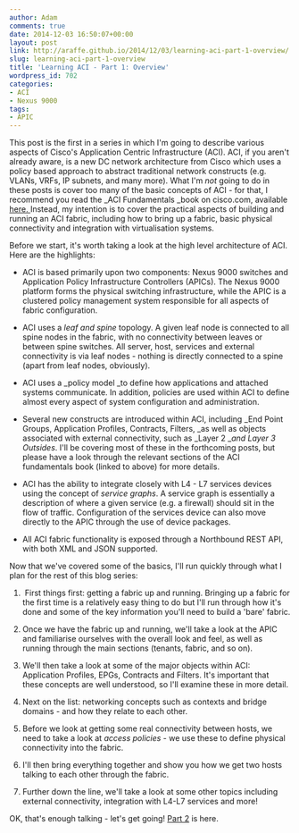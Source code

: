 ```yaml
---
author: Adam
comments: true
date: 2014-12-03 16:50:07+00:00
layout: post
link: http://araffe.github.io/2014/12/03/learning-aci-part-1-overview/
slug: learning-aci-part-1-overview
title: 'Learning ACI - Part 1: Overview'
wordpress_id: 702
categories:
- ACI
- Nexus 9000
tags:
- APIC
---
```


This post is the first in a series in which I'm going to describe various aspects of Cisco's Application Centric Infrastructure (ACI). ACI, if you aren't already aware, is a new DC network architecture from Cisco which uses a policy based approach to abstract traditional network constructs (e.g. VLANs, VRFs, IP subnets, and many more). What I'm _not_ going to do in these posts is cover too many of the basic concepts of ACI - for that, I recommend you read the _ACI Fundamentals _book on cisco.com, available [here. ](http://www.cisco.com/c/en/us/td/docs/switches/datacenter/aci/apic/sw/1-x/aci-fundamentals/b_ACI-Fundamentals.html)Instead, my intention is to cover the practical aspects of building and running an ACI fabric, including how to bring up a fabric, basic physical connectivity and integration with virtualisation systems.<!-- more -->

Before we start, it's worth taking a look at the high level architecture of ACI. Here are the highlights:



	
  * ACI is based primarily upon two components: Nexus 9000 switches and Application Policy Infrastructure Controllers (APICs). The Nexus 9000 platform forms the physical switching infrastructure, while the APIC is a clustered policy management system responsible for all aspects of fabric configuration.

	
  * ACI uses a _leaf and spine_ topology. A given leaf node is connected to all spine nodes in the fabric, with no connectivity between leaves or between spine switches. All server, host, services and external connectivity is via leaf nodes - nothing is directly connected to a spine (apart from leaf nodes, obviously).

	
  * ACI uses a _policy model _to define how applications and attached systems communicate. In addition, policies are used within ACI to define almost every aspect of system configuration and administration.

	
  * Several new constructs are introduced within ACI, including _End Point Groups, Application Profiles, Contracts, Filters, _as well as objects associated with external connectivity, such as _Layer 2 __and Layer 3 Outsides_. I'll be covering most of these in the forthcoming posts, but please have a look through the relevant sections of the ACI fundamentals book (linked to above) for more details.

	
  * ACI has the ability to integrate closely with L4 - L7 services devices using the concept of _service graphs_. A service graph is essentially a description of where a given service (e.g. a firewall) should sit in the flow of traffic. Configuration of the services device can also move directly to the APIC through the use of device packages.

	
  * All ACI fabric functionality is exposed through a Northbound REST API, with both XML and JSON supported.


Now that we've covered some of the basics, I'll run quickly through what I plan for the rest of this blog series:

	
  1.  First things first: getting a fabric up and running. Bringing up a fabric for the first time is a relatively easy thing to do but I'll run through how it's done and some of the key information you'll need to build a 'bare' fabric.

	
  2. Once we have the fabric up and running, we'll take a look at the APIC and familiarise ourselves with the overall look and feel, as well as running through the main sections (tenants, fabric, and so on).

	
  3. We'll then take a look at some of the major objects within ACI: Application Profiles, EPGs, Contracts and Filters. It's important that these concepts are well understood, so I'll examine these in more detail.

	
  4. Next on the list: networking concepts such as contexts and bridge domains - and how they relate to each other.

	
  5. Before we look at getting some real connectivity between hosts, we need to take a look at _access policies_ - we use these to define physical connectivity into the fabric.

	
  6. I'll then bring everything together and show you how we get two hosts talking to each other through the fabric.

	
  7. Further down the line, we'll take a look at some other topics including external connectivity, integration with L4-L7 services and more!


OK, that's enough talking - let's get going! [Part 2](http://wp.me/p34R3O-bw) is here.



